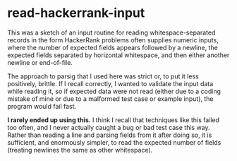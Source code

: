 # read-hackerrank-input

This was a sketch of an input routine for reading whitespace-separated records
in the form HackerRank problems often supplies numeric inputs, where the number
of expected fields appears followed by a newline, the expected fields separated
by horizontal whitespace, and then either another newline or end-of-file.

The approach to parsig that I used here was strict or, to put it less
positively, brittle. If I recall correctly, I wanted to validate the input data
while reading it, so if expected data were not read (either due to a coding
mistake of mine or due to a malformed test case or example input), the program
would fail fast.

**I rarely ended up using this.** I think I recall that techniques like this
failed too often, and I never actually caught a bug or bad test case this way.
Rather than reading a line and parsing fields from it after doing so, it is
sufficient, and enormously simpler, to read the expected number of fields
(treating newlines the same as other whitespace).
